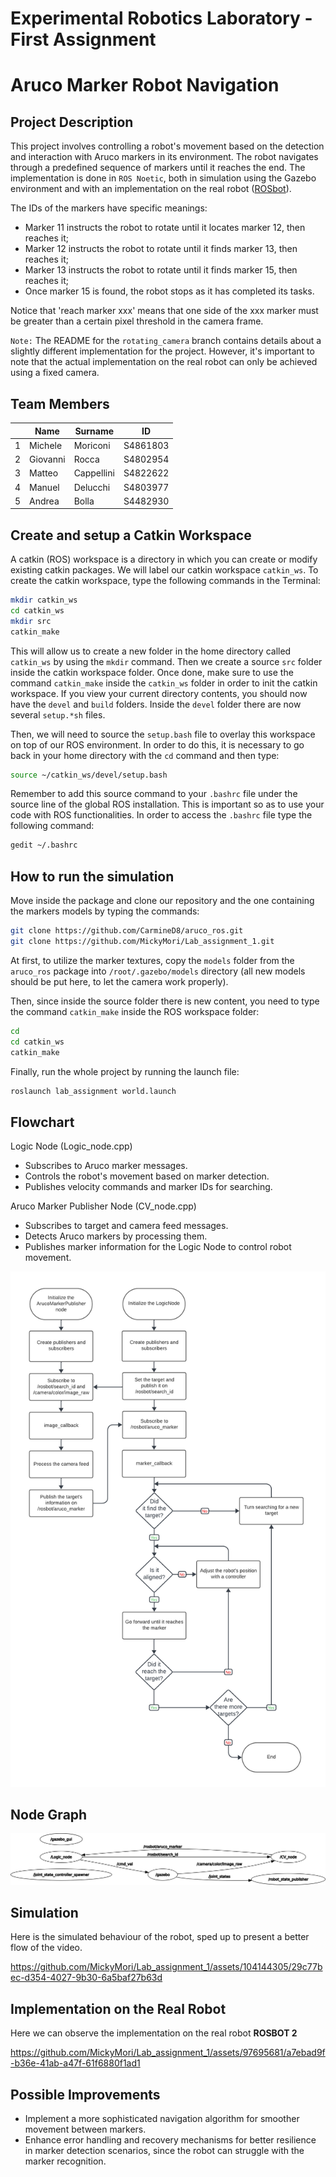 Experimental Robotics Laboratory - First Assignment
======================================
Aruco Marker Robot Navigation
======================================

Project Description
-------------------------

This project involves controlling a robot's movement based on the detection and interaction with Aruco markers in its environment. The robot navigates through a predefined sequence of markers until it reaches the end. The implementation is done in `ROS Noetic`, both in simulation using the Gazebo environment and with an implementation on the real robot ([ROSbot](https://husarion.com/)).

The IDs of the markers have specific meanings:

* Marker 11 instructs the robot to rotate until it locates marker 12, then reaches it;
* Marker 12 instructs the robot to rotate until it finds marker 13, then reaches it;
* Marker 13 instructs the robot to rotate until it finds marker 15, then reaches it;
* Once marker 15 is found, the robot stops as it has completed its tasks.

Notice that 'reach marker xxx' means that one side of the xxx marker must be greater than a certain pixel threshold in the camera frame.

`Note:` The README for the `rotating_camera` branch contains details about a slightly different implementation for the project. However, it's important to note that the actual implementation on the real robot can only be achieved using a fixed camera.

Team Members
-------------

|    |Name |Surname |ID |
|----|---|---|---|
| 1 | Michele | Moriconi | S4861803 |
| 2 | Giovanni | Rocca | S4802954 |
| 3 | Matteo | Cappellini | S4822622 |
| 4 | Manuel | Delucchi | S4803977 |
| 5 | Andrea | Bolla | S4482930 |

Create and setup a Catkin Workspace
--------------------------------

A catkin (ROS) workspace is a directory in which you can create or modify existing catkin packages. We will label our catkin workspace `catkin_ws`. To create the catkin workspace, type the following commands in the Terminal:

```bash
mkdir catkin_ws
cd catkin_ws
mkdir src
catkin_make
```

This will allow us to create a new folder in the home directory called `catkin_ws` by using the `mkdir` command. Then we create a source `src` folder inside the catkin workspace folder. Once done, make sure to use the command `catkin_make` inside the `catkin_ws` folder in order to init the catkin workspace. If you view your current directory contents, you should now have the `devel` and `build` folders. Inside the `devel` folder there are now several `setup.*sh` files. 

Then, we will need to source the `setup.bash` file to overlay this workspace on top of our ROS environment. In order to do this, it is necessary to go back in your home directory with the `cd` command and then type:

```bash
source ~/catkin_ws/devel/setup.bash
```

Remember to add this source command to your `.bashrc` file under the source line of the global ROS installation. This is important so as to use your code with ROS functionalities. In order to access the `.bashrc` file type the following command:

```bash
gedit ~/.bashrc
```

How to run the simulation
-------------------------

Move inside the package and clone our repository and the one containing the markers models by typing the commands:

```bash
git clone https://github.com/CarmineD8/aruco_ros.git
git clone https://github.com/MickyMori/Lab_assignment_1.git
```

At first, to utilize the marker textures, copy the `models` folder from the `aruco_ros` package into `/root/.gazebo/models` directory (all new models should be put here, to let the camera work properly).

Then, since inside the source folder there is new content, you need to type the command `catkin_make` inside the ROS workspace folder:

```bash
cd
cd catkin_ws
catkin_make
```

Finally, run the whole project by running the launch file:

```bash
roslaunch lab_assignment world.launch
```

Flowchart
-----------------------

Logic Node (Logic_node.cpp)
* Subscribes to Aruco marker messages.
* Controls the robot's movement based on marker detection.
* Publishes velocity commands and marker IDs for searching.

Aruco Marker Publisher Node (CV_node.cpp)
* Subscribes to target and camera feed messages.
* Detects Aruco markers by processing them.
* Publishes marker information for the Logic Node to control robot movement.

![Flowchart of the robot behaviour](lab_assignment/media/Flowchart_fixed_Camera.png)

Node Graph 
-----------------------

![Rqt Graph](lab_assignment/media/rosgraph_fixed.png)

Simulation
-----------------------

Here is the simulated behaviour of the robot, sped up to present a better flow of the video.

https://github.com/MickyMori/Lab_assignment_1/assets/104144305/29c77bec-d354-4027-9b30-6a5baf27b63d

Implementation on the Real Robot
-----------------------

Here we can observe the implementation on the real robot **ROSBOT 2**

https://github.com/MickyMori/Lab_assignment_1/assets/97695681/a7ebad9f-b36e-41ab-a47f-61f6880f1ad1

Possible Improvements
-----------------------

* Implement a more sophisticated navigation algorithm for smoother movement between markers.
* Enhance error handling and recovery mechanisms for better resilience in marker detection scenarios, since the robot can struggle with the marker recognition.


